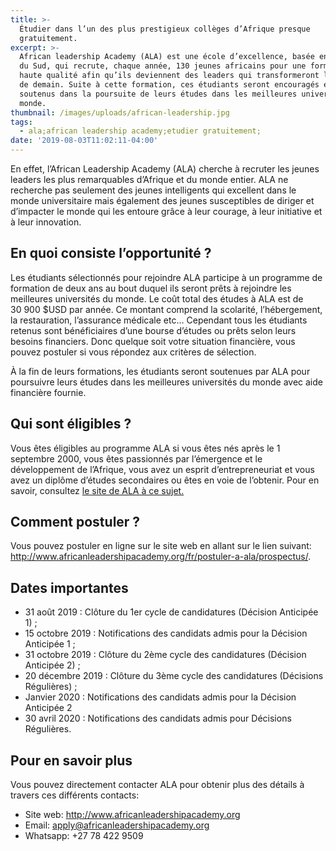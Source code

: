 ```yaml
---
title: >-
  Étudier dans l’un des plus prestigieux collèges d’Afrique presque
  gratuitement.
excerpt: >-
  African leadership Academy (ALA) est une école d’excellence, basée en Afrique
  du Sud, qui recrute, chaque année, 130 jeunes africains pour une formation de
  haute qualité afin qu’ils deviennent des leaders qui transformeront l’Afrique
  de demain. Suite à cette formation, ces étudiants seront encouragés et
  soutenus dans la poursuite de leurs études dans les meilleures universités du
  monde.
thumbnail: /images/uploads/african-leadership.jpg
tags:
  - ala;african leadership academy;etudier gratuitement;
date: '2019-08-03T11:02:11-04:00'
---
```

En effet, l’African Leadership Academy (ALA) cherche à recruter les jeunes leaders les plus remarquables d’Afrique et du monde entier. ALA ne recherche pas seulement des jeunes intelligents qui excellent dans le monde universitaire mais également des jeunes susceptibles de diriger et d’impacter le monde qui les entoure grâce à leur courage, à leur initiative et à leur innovation.

## En quoi consiste l’opportunité ?

Les étudiants sélectionnés pour rejoindre ALA participe à un programme de formation de deux ans au bout duquel ils seront prêts à rejoindre les meilleures universités du monde. Le coût total des études à ALA est de 30 900 $USD par année. Ce montant comprend la scolarité, l’hébergement, la restauration, l’assurance médicale etc… Cependant tous les étudiants retenus sont bénéficiaires d’une bourse d’études ou prêts selon leurs besoins financiers. Donc quelque soit votre situation financière, vous pouvez postuler si vous répondez aux critères de sélection.

À la fin de leurs formations, les étudiants seront soutenues par ALA pour poursuivre leurs études dans les meilleures universités du monde avec aide financière fournie.

## Qui sont éligibles ?

Vous êtes éligibles au programme ALA si vous êtes nés après le 1 septembre 2000, vous êtes passionnés par l’émergence et le développement de l’Afrique, vous avez un esprit d’entrepreneuriat et vous avez un diplôme d’études secondaires ou êtes en voie de l’obtenir. Pour en savoir, consultez <a href="http://www.africanleadershipacademy.org/fr/postuler-a-ala/criteres-dadmission/" target="_blank" rel="noreferrer nofollow">le site de ALA à ce sujet.</a>

## Comment postuler ?

Vous pouvez postuler en ligne sur le site web en allant sur le lien suivant: <a href="http://www.africanleadershipacademy.org/fr/postuler-a-ala/prospectus/" target="_blank" rel="noreferrer nofollow">http://www.africanleadershipacademy.org/fr/postuler-a-ala/prospectus/</a>.

## Dates importantes

* 31 août 2019 : Clôture du 1er cycle de candidatures (Décision Anticipée 1) ;
* 15 octobre 2019 : Notifications des candidats admis pour la Décision Anticipée 1 ;
* 31 octobre 2019 : Clôture du 2ème cycle des candidatures (Décision Anticipée 2) ;
* 20 décembre 2019 : Clôture du 3ème cycle des candidatures (Décisions Régulières) ;
* Janvier 2020 : Notifications des candidats admis pour la Décision Anticipée 2
* 30 avril 2020 : Notifications des candidats admis pour Décisions Régulières.

## Pour en savoir plus

Vous pouvez directement contacter ALA pour obtenir plus des détails à travers ces différents contacts:

* Site web: <a href="http://www.africanleadershipacademy.org" target="_blank" rel="noreferrer noopener">http://www.africanleadershipacademy.org</a>
* Email: <a href="mailto:apply@africanleadershipacademy.org" target="_top">apply@africanleadershipacademy.org</a>
* Whatsapp: +27 78 422 9509
